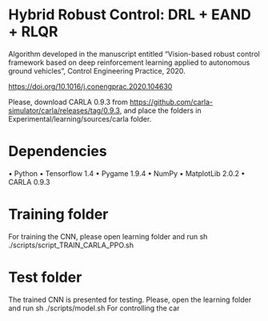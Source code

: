 # Hybrid Robust Control: DRL + EAND + RLQR 

Algorithm developed in the manuscript entitled “Vision-based robust control framework based on deep reinforcement learning applied to autonomous ground vehicles”, Control Engineering Practice, 2020. 

https://doi.org/10.1016/j.conengprac.2020.104630

Please, download CARLA 0.9.3 from https://github.com/carla-simulator/carla/releases/tag/0.9.3, and place the folders in Experimental/learning/sources/carla folder. 

# Dependencies
•	Python 
•	Tensorflow 1.4
•	Pygame 1.9.4
•	NumPy 
•	MatplotLib 2.0.2
•	CARLA 0.9.3

# Training folder

For training the CNN, please open learning folder and run sh ./scripts/script_TRAIN_CARLA_PPO.sh 

# Test folder 

The trained CNN is presented for testing. Please, open the learning folder and run sh ./scripts/model.sh
For controlling the car 
